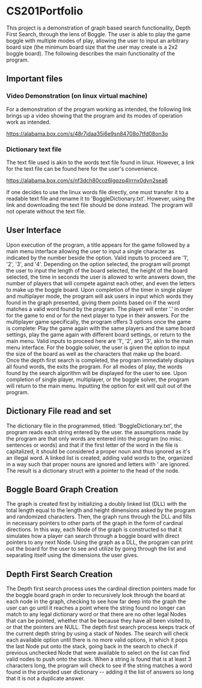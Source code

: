 # CS201Portfolio

This project is a demonstration of graph based search functionality, Depth First Search,
through the lens of Boggle. The user is able to play the game boggle with multiple modes of
play, allowing the user to input an arbitrary board size (the minimum board size that the
user may create is a 2x2 boggle board). The following describes the main functionality of
the program.

## Important files

### Video Demonstration (on linux virtual machine)

For a demonstration of the program working as intended, the following link brings up a video
showing that the program and its modes of operation work as intended.

https://alabama.box.com/s/48r7jdaa35i6e9sn84708o7tfd08on3o

### Dictionary text file

The text file used is akin to the words text file found in linux. However, a link for the
text file can be found here for the user's convenience.

https://alabama.box.com/s/nf3dch80coz6lgqzp4lrrnx0dvn2sea6

If one decides to use the linux words file directly, one must transfer it to a readable text
file and rename it to 'BoggleDictionary.txt'. However, using the link and downloading
the text file should be done instead. The program will not operate without the text file.

## User Interface

Upon execution of the program, a title appears for the game followed by a main menu
interface allowing the user to input a single character as indicated by the number beside
the option. Valid inputs to proceed are '1', '2', '3', and '4'. Depending on the option
selected, the program will prompt the user to input the length of the board selected, the
height of the board selected, the time in seconds the user is allowed to write answers down,
the number of players that will compete against each other, and even the letters to make up
the boggle board. Upon completion of the timer in single player and multiplayer mode, the
program will ask users in input which words they found in the graph presented, giving them
points based on if the word matches a valid word found by the program. The player will enter
'.' in order for the game to end or for the next player to type in their answers. For the
multiplayer game specifically, the program offers 3 options once the game is complete: Play
the game again with the same players and the same board settings, play the game again with
different board settings, or return to the main menu. Valid inputs to proceed here are '1',
'2', and '3', akin to the main menu interface. For the boggle solver, the user is given
the option to input the size of the board as well as the characters that make up the board.
Once the depth first search is completed, the program immediately displays all found words,
the exits the program. For all modes of play, the words found by the search algorithm will
be displayed for the user to see. Upon completion of single player, multiplayer, or the boggle
solver, the program will return to the main menu. Inputting the option for exit will quit out
 of the program.

## Dictionary File read and set

The dictionary file in the programmed, titled: 'BoggleDictionary.txt', the program reads
each string entered by the user. the assumptions made by the program are that only words
are entered into the program (no misc. sentences or words) and that if the first letter of
the word in the file is capitalized, it should be considered a proper noun and thus
ignored as it's an illegal word. A linked list is created, adding valid words to the,
organized in a way such that proper nouns are ignored and letters with ' are ignored.
The result is a dictionary struct with a pointer to the head of the node.

## Boggle Board Graph Creation

The graph is created first by initializing a doubly linked list (DLL) with the total length
equal to the length and height dimensions asked by the program and randomized characters.
Then, the graph runs through the DLL and fills in necessary pointers to other parts of the
graph in the form of cardinal directions. In this way, each Node of the graph is constructed
so that it simulates how a player can search through a boggle board with direct pointers to
any next Node. Using the graph as a DLL, the program can print out the board for the user
to see and utilize by going through the list and separating itself using the dimensions the
 user gives.

## Depth First Search Creation

The Depth first search process uses the cardinal direction pointers made for the boggle
board graph in order to recursively look through the board at each node in the graph,
checking to see how far deep into the graph the user can go until it reaches a point where
the string found no longer can match to any legal dictionary word or that there are no
other legal Nodes that can be pointed, whether that be because they have all been visited
to, or that the pointers are NULL. The depth first search process keeps track of the
current depth string by using a stack of Nodes. The search will check each available option
until there is no more valid options, in which it pops the last Node put onto the stack,
going back in the search to check if previous unchecked Node that were available to select
on the list can find valid nodes to push onto the stack. When a string is found that is at
least 3 characters long, the program will check to see if the string matches a word found in
the provided user dictionary -- adding it the list of answers so long that it is not a
duplicate answer.
